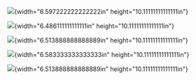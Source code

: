 ![](vertopal_71ce0f6886044e2c8edec6daf00c7849/media/image1.png){width="6.597222222222222in"
height="10.11111111111111in"}

![](vertopal_71ce0f6886044e2c8edec6daf00c7849/media/image2.png){width="6.486111111111111in"
height="10.11111111111111in"}

![](vertopal_71ce0f6886044e2c8edec6daf00c7849/media/image3.png){width="6.513888888888889in"
height="10.11111111111111in"}

![](vertopal_71ce0f6886044e2c8edec6daf00c7849/media/image4.png){width="6.583333333333333in"
height="10.11111111111111in"}

![](vertopal_71ce0f6886044e2c8edec6daf00c7849/media/image5.png){width="6.513888888888889in"
height="10.11111111111111in"}
